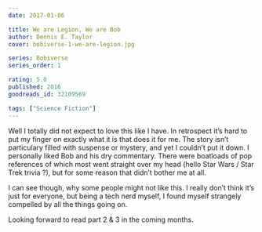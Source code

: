 ```yaml
---
date: 2017-01-06

title: We are Legion, We are Bob
author: Dennis E. Taylor
cover: bobiverse-1-we-are-legion.jpg

series: Bobiverse
series_order: 1

rating: 5.0
published: 2016
goodreads_id: 32109569

tags: ["Science Fiction"]
---
```


Well I totally did not expect to love this like I have. In retrospect it’s hard to put my finger on exactly what it is that does it for me. The story isn’t particulary filled with suspense or mystery, and yet I couldn’t put it down. I personally liked Bob and his dry commentary. There were boatloads of pop references of which most went straight over my head (hello Star Wars / Star Trek trivia ?), but for some reason that didn’t bother me at all.

<!--more-->

I can see though, why some people might not like this. I really don’t think it’s just for everyone, but being a tech nerd myself, I found myself strangely compelled by all the things going on.

Looking forward to read part 2 & 3 in the coming months.
